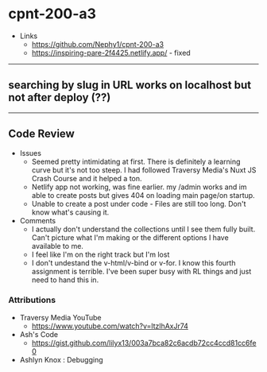 # cpnt-200-a3
- Links
  - https://github.com/Nephy1/cpnt-200-a3
  - https://inspiring-pare-2f4425.netlify.app/ - fixed 
---
## searching by slug in URL works on localhost but not after deploy (??)
---
## Code Review 
- Issues
  - Seemed pretty intimidating at first. There is definitely a learning curve but it's not too steep. I had followed Traversy Media's Nuxt JS Crash Course and it helped a ton. 
  - Netlify app not working, was fine earlier. my /admin works and im able to create posts but gives 404 on loading main page/on startup.
  - Unable to create a post under code - Files are still too long. Don't know what's causing it.
- Comments
  - I actually don't understand the collections until I see them fully built. Can't picture what I'm making or the different options I have available to me.
  - I feel like I'm on the right track but I'm lost
  - I don't undestand the v-html/v-bind or v-for. I know this fourth assignment is terrible. I've been super busy with RL things and just need to hand this in.

### Attributions
- Traversy Media YouTube
  - https://www.youtube.com/watch?v=ltzlhAxJr74
- Ash's Code
  - https://gist.github.com/lilyx13/003a7bca82c6acdb72cc4ccd81cc6fe0
- Ashlyn Knox : Debugging
